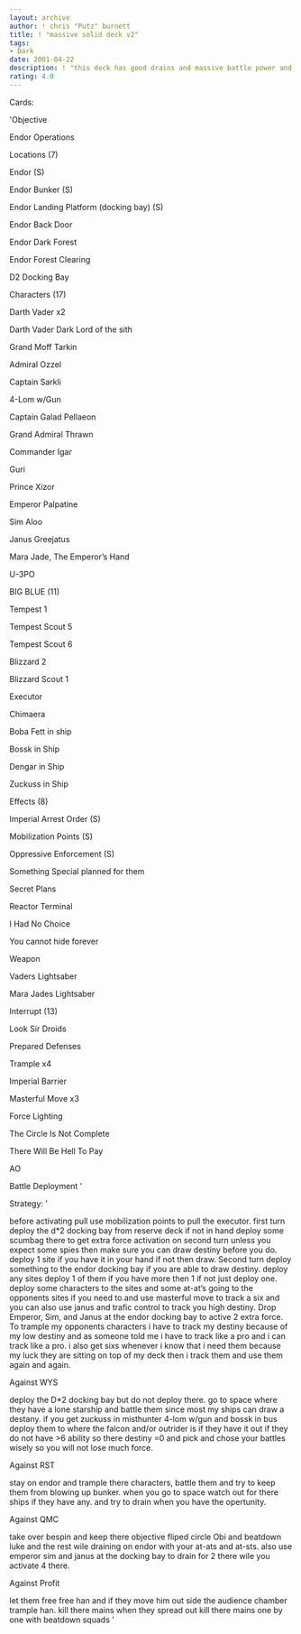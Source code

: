 ```yaml
---
layout: archive
author: ! chris "Putz" burnett
title: ! "massive solid deck v2"
tags:
- Dark
date: 2001-04-22
description: ! "this deck has good drains and massive battle power and is deep in space"
rating: 4.0
---
```

Cards: 

'Objective 

Endor Operations 


Locations (7) 

Endor (S) 

Endor Bunker (S) 

Endor Landing Platform (docking bay) (S) 

Endor Back Door 

Endor Dark Forest 

Endor Forest Clearing 

D2 Docking Bay 


Characters (17) 

Darth Vader x2 

Darth Vader Dark Lord of the sith 

Grand Moff Tarkin 

Admiral Ozzel 

Captain Sarkli 

4-Lom w/Gun 

Captain Galad Pellaeon 

Grand Admiral Thrawn 

Commander Igar 

Guri 

Prince Xizor 

Emperor Palpatine 

Sim Aloo 

Janus Greejatus 

Mara Jade, The Emperor&#8217;s Hand 

U-3PO 


BIG BLUE (11) 

Tempest 1 

Tempest Scout 5 

Tempest Scout 6 

Blizzard 2 

Blizzard Scout 1 

Executor 

Chimaera 

Boba Fett in ship 

Bossk in Ship 

Dengar in Ship 

Zuckuss in Ship 


Effects (8) 

Imperial Arrest Order (S) 

Mobilization Points (S) 

Oppressive Enforcement (S) 

Something Special planned for them 

Secret Plans 

Reactor Terminal 

I Had No Choice 

You cannot hide forever 


Weapon 

Vaders Lightsaber 

Mara Jades Lightsaber 


Interrupt (13) 

Look Sir Droids 

Prepared Defenses 

Trample x4 

Imperial Barrier 

Masterful Move x3 

Force Lighting 

The Circle Is Not Complete 

There Will Be Hell To Pay 


AO 

Battle Deployment  '

Strategy: '

before activating pull use mobilization points to pull the executor. first turn deploy the d*2 docking bay from reserve deck if not in hand deploy some scumbag there to get extra force activation on second turn unless you expect some spies then make sure you can draw destiny before you do. deploy 1 site if you have it in your hand if not then draw. Second turn deploy something to the endor docking bay if you are able to draw destiny. deploy any sites deploy 1 of them if you have more then 1 if not just deploy one. deploy some characters to the sites and some at-at&#8217;s going to the opponents sites if you need to.and use masterful move to track a six and you can also use janus and trafic control to track you high destiny. Drop Emperor, Sim, and Janus at the endor docking bay to active 2 extra force. To trample my opponents characters i have to track my destiny because of my low destiny and as someone told me i have to track like a pro and i can track like a pro. i also get sixs whenever i know that i need them because my luck they are sitting on top of my deck then i track them and use them again and again. 


Against WYS 

deploy the D*2 docking bay but do not deploy there. go to space where they have a lone starship and battle them since most my ships can draw a destany. if you get zuckuss in misthunter 4-lom w/gun and bossk in bus deploy them to where the falcon and/or outrider is if they have it out if they do not have >6 ability so there destiny =0 and pick and chose your battles wisely so you will not lose much force. 


Against RST 

stay on endor and trample there characters, battle them and try to keep them from blowing up bunker. when you go to space watch out for there ships if they have any. and try to drain when you have the opertunity. 


Against QMC 

take over bespin and keep there objective fliped circle Obi and beatdown luke and the rest wile draining on endor with your at-ats and at-sts. also use emperor sim and janus at the docking bay to drain for 2 there wile you activate 4 there. 


Against Profit 

let them free free han and if they move him out side the audience chamber trample han. kill there mains when they spread out kill there mains one by one with beatdown squads  '
